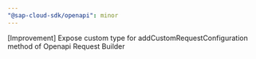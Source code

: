 ```yaml
---
"@sap-cloud-sdk/openapi": minor
---
```


[Improvement] Expose custom type for addCustomRequestConfiguration method of Openapi Request Builder
